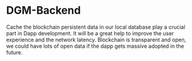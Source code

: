 # DGM-Backend

Cache the blockchain persistent data in our local database play a crucial part in Dapp development.
It will be a great help to improve the user experience and the network latency.
Blockchain is transparent and open, we could have lots of open data if the dapp gets massive adopted in the future.
